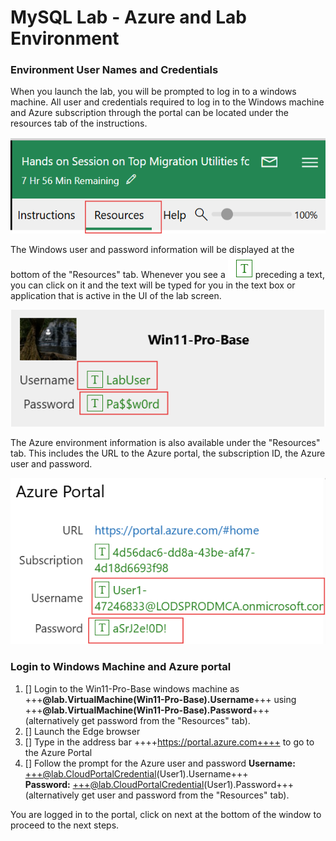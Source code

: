 # MySQL Lab - Azure and Lab Environment

### Environment User Names and Credentials

When you launch the lab, you will be prompted to log in to a windows machine.  All user and credentials required to log in to the Windows machine and Azure subscription through the portal can be located under the resources tab of the instructions.


 ![](https://github.com/Azure/tech-connect-migration-lab/blob/main/MySQL/docs/media/skillable_img1.png?raw=true)

 The Windows user and password information will be displayed at the bottom of the "Resources" tab. Whenever you see a ![](https://github.com/Azure/tech-connect-migration-lab/blob/main/MySQL/docs/media/skillable_img5.png?raw=true) preceding a text, you can click on it and the text will be typed for you in the text box or application that is active in the UI of the lab screen. 
 
  ![](https://github.com/Azure/tech-connect-migration-lab/blob/main/MySQL/docs/media/skillable_img2.png?raw=true)

The Azure environment information is also available under the "Resources" tab. This includes the URL to the Azure portal, the subscription ID, the Azure user and password.

  ![](https://github.com/Azure/tech-connect-migration-lab/blob/main/MySQL/docs/media/skillable_img4.png?raw=true)

### Login to Windows Machine and Azure portal

1. [] Login to the Win11-Pro-Base windows machine as +++**@lab.VirtualMachine(Win11-Pro-Base).Username**+++ using +++**@lab.VirtualMachine(Win11-Pro-Base).Password**+++ (alternatively get password from the "Resources" tab).
1. [] Launch the Edge browser
1. [] Type in the address bar ++++https://portal.azure.com++++ to go to the Azure Portal
1. [] Follow the prompt for the Azure user and password
    **Username:** +++@lab.CloudPortalCredential(User1).Username+++   
    **Password:** +++@lab.CloudPortalCredential(User1).Password+++
    (alternatively get user and password from the "Resources" tab).

You are logged in to the portal, click on next at the bottom of the window to proceed to the next steps.
